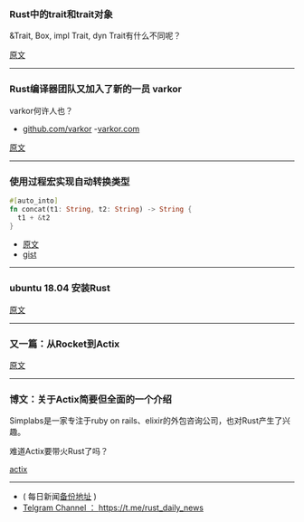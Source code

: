 ### Rust中的trait和trait对象

&Trait, Box<Trait>, impl Trait, dyn Trait有什么不同呢？

[原文](https://joshleeb.com/posts/rust-traits-and-trait-objects/)

---

### Rust编译器团队又加入了新的一员 varkor

varkor何许人也？   

- [github.com/varkor](https://github.com/varkor)
-[varkor.com](http://varkor.com/)

[原文](https://internals.rust-lang.org/t/please-welcome-varkor-to-the-compiler-team/7716)

---

### 使用过程宏实现自动转换类型

```rust
#[auto_into]
fn concat(t1: String, t2: String) -> String {
  t1 + &t2
}
```

- [原文](http://willcrichton.net/notes/automatic-type-coercions-macros-rust/)
- [gist](https://gist.github.com/willcrichton/d49783efee8366d6de110e1960279544)

---

### ubuntu 18.04 安装Rust

[原文](http://www.admintome.com/blog/install-rust-on-ubuntu-18-04/)

---

### 又一篇：从Rocket到Actix

[原文](https://noyez.gitlab.io/post/2018-06-11-rocket-to-actix/)

---

### 博文：关于Actix简要但全面的一个介绍

Simplabs是一家专注于ruby on rails、elixir的外包咨询公司，也对Rust产生了兴趣。

难道Actix要带火Rust了吗？

[actix](https://simplabs.com/blog/2018/06/11/actix.html)

---

- ( 每日新闻[备份地址](https://github.com/RustStudy/rust_daily_news) )
- [Telgram Channel ： https://t.me/rust_daily_news ](https://t.me/rust_daily_news )

